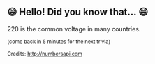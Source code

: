 ## 😄 Hello! Did you know that... 😄
220 is the common voltage in many countries.

<sup>(come back in 5 minutes for the next trivia)</sup>


<sup>Credits: http://numbersapi.com</sup>

